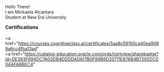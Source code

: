 <!DOCTYPE html>
<html>
<head>
Hello There! <br>
</head>

<body>
 I am Mickaela Alcantara <br>
Student at New Era University

  <b style="font-size: 16px;"> Certifications </b> <br> <br>
<a href="https://courses.cognitiveclass.ai/certificates/5aa8c59150ca40ea9089a6cc4fba13ad" <br>
<a href="https://catalog-education.oracle.com/ords/certview/sharebadge?id=DE393F694DC7A03DB4DDDDADA17B0F99B9D20711E876B4B7292DC004AFABBEC4" <br>

</body>

</html>




